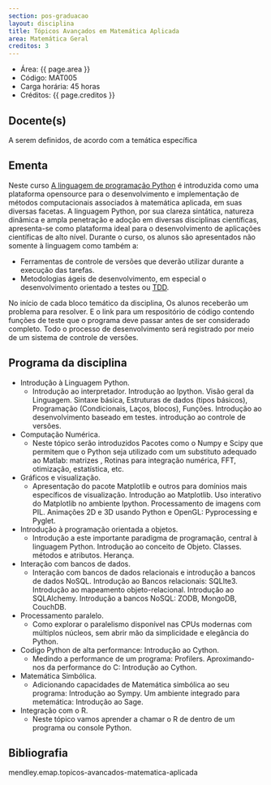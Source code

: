 ```yaml
---
section: pos-graduacao
layout: disciplina
title: Tópicos Avançados em Matemática Aplicada
area: Matemática Geral
creditos: 3
---
```


- Área: {{ page.area }}
- Código: MAT005
- Carga horária: 45 horas
- Créditos: {{ page.creditos }}

## Docente(s) 
A serem definidos, de acordo com a temática específica

## Ementa

Neste curso [A linguagem de programação Python](http://www.python.org/)
é introduzida como uma plataforma
opensource para o desenvolvimento e implementação de métodos
computacionais associados à matemática aplicada, em suas diversas
facetas.  A linguagem Python, por sua clareza sintática, natureza
dinâmica e ampla penetração e adoção em diversas disciplinas
científicas, apresenta-se como plataforma ideal para o desenvolvimento
de aplicações científicas de alto nível.  Durante o curso, os alunos
são apresentados não somente à linguagem como também a:

- Ferramentas de controle de versões que deverão utilizar durante a execução das tarefas.
- Metodologias ágeis de desenvolvimento, em especial o desenvolvimento orientado a testes ou [TDD](http://pt.wikipedia.org/wiki/Test_Driven_Development).

No início de cada bloco temático da disciplina, Os alunos receberão um
problema para resolver. E o link para um respositório de código
contendo funções de teste que o programa deve passar antes de ser
considerado completo. Todo o processo de desenvolvimento será
registrado por meio de um sistema de controle de versões.


## Programa da disciplina

- Introdução à Linguagem Python. 
   - Introdução ao interpretador. Introdução ao Ipython. Visão geral da
Linguagem. Sintaxe básica, Estruturas de dados (tipos básicos),
Programação (Condicionais, Laços, blocos), Funções. Introdução ao
desenvolvimento baseado em testes. introdução ao controle de versões.
- Computação Numérica. 
   - Neste tópico serão introduzidos Pacotes como o Numpy e Scipy que
 permitem que o Python seja utilizado com um substituto adequado ao
 Matlab: matrizes , Rotinas para integração numérica, FFT, otimização,
 estatística, etc.
- Gráficos e visualização. 
   - Apresentação do pacote Matplotlib e outros para domínios mais
específicos de visualização. Introdução ao Matplotlib. Uso interativo
do Matplotlib no ambiente Ipython. Processamento de imagens com
PIL. Animações 2D e 3D usando Python e OpenGL: Pyprocessing e Pyglet.
- Introdução à programação orientada a objetos. 
   - Introdução a este importante paradigma de programação, central à
 linguagem Python. Introdução ao conceito de Objeto. Classes. métodos
 e atributos. Herança.
- Interação com bancos de dados. 
   - Interação com bancos de dados relacionais e introdução a bancos de
 dados NoSQL. Introdução ao Bancos relacionais: SQLIte3. Introdução ao
 mapeamento objeto-relacional. Introdução ao SQLAlchemy. Introdução a
 bancos NoSQL: ZODB, MongoDB, CouchDB.
- Processamento paralelo. 
   - Como explorar o paralelismo disponível nas CPUs modernas com
 múltiplos núcleos, sem abrir mão da simplicidade e elegância do
 Python.
- Codigo Python de alta performance: Introdução ao Cython. 
   - Medindo a performance de um programa: Profilers. Aproximando-nos da
  performance do C: Introdução ao Cython.
- Matemática Simbólica. 
   - Adicionando capacidades de Matemática simbólica ao seu programa:
 Introdução ao Sympy. Um ambiente integrado para metemática:
 Introdução ao Sage.
- Integração com o R. 
   - Neste tópico vamos aprender a chamar o R de dentro de um programa ou
 console Python.

## Bibliografia

mendley.emap.topicos-avancados-matematica-aplicada

